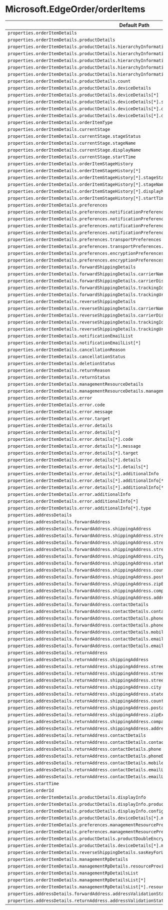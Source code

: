 # Microsoft.EdgeOrder/orderItems

| Default Path | Alias |
|---|---|
| `properties.orderItemDetails` | `Microsoft.EdgeOrder/orderItems/orderItemDetails` |
| `properties.orderItemDetails.productDetails` | `Microsoft.EdgeOrder/orderItems/orderItemDetails.productDetails` |
| `properties.orderItemDetails.productDetails.hierarchyInformation` | `Microsoft.EdgeOrder/orderItems/orderItemDetails.productDetails.hierarchyInformation` |
| `properties.orderItemDetails.productDetails.hierarchyInformation.productFamilyName` | `Microsoft.EdgeOrder/orderItems/orderItemDetails.productDetails.hierarchyInformation.productFamilyName` |
| `properties.orderItemDetails.productDetails.hierarchyInformation.productLineName` | `Microsoft.EdgeOrder/orderItems/orderItemDetails.productDetails.hierarchyInformation.productLineName` |
| `properties.orderItemDetails.productDetails.hierarchyInformation.productName` | `Microsoft.EdgeOrder/orderItems/orderItemDetails.productDetails.hierarchyInformation.productName` |
| `properties.orderItemDetails.productDetails.hierarchyInformation.configurationName` | `Microsoft.EdgeOrder/orderItems/orderItemDetails.productDetails.hierarchyInformation.configurationName` |
| `properties.orderItemDetails.productDetails.count` | `Microsoft.EdgeOrder/orderItems/orderItemDetails.productDetails.count` |
| `properties.orderItemDetails.productDetails.deviceDetails` | `Microsoft.EdgeOrder/orderItems/orderItemDetails.productDetails.deviceDetails` |
| `properties.orderItemDetails.productDetails.deviceDetails[*]` | `Microsoft.EdgeOrder/orderItems/orderItemDetails.productDetails.deviceDetails[*]` |
| `properties.orderItemDetails.productDetails.deviceDetails[*].serialNumber` | `Microsoft.EdgeOrder/orderItems/orderItemDetails.productDetails.deviceDetails[*].serialNumber` |
| `properties.orderItemDetails.productDetails.deviceDetails[*].deviceHistory` | `Microsoft.EdgeOrder/orderItems/orderItemDetails.productDetails.deviceDetails[*].deviceHistory` |
| `properties.orderItemDetails.productDetails.deviceDetails[*].deviceHistory[*]` | `Microsoft.EdgeOrder/orderItems/orderItemDetails.productDetails.deviceDetails[*].deviceHistory[*]` |
| `properties.orderItemDetails.orderItemType` | `Microsoft.EdgeOrder/orderItems/orderItemDetails.orderItemType` |
| `properties.orderItemDetails.currentStage` | `Microsoft.EdgeOrder/orderItems/orderItemDetails.currentStage` |
| `properties.orderItemDetails.currentStage.stageStatus` | `Microsoft.EdgeOrder/orderItems/orderItemDetails.currentStage.stageStatus` |
| `properties.orderItemDetails.currentStage.stageName` | `Microsoft.EdgeOrder/orderItems/orderItemDetails.currentStage.stageName` |
| `properties.orderItemDetails.currentStage.displayName` | `Microsoft.EdgeOrder/orderItems/orderItemDetails.currentStage.displayName` |
| `properties.orderItemDetails.currentStage.startTime` | `Microsoft.EdgeOrder/orderItems/orderItemDetails.currentStage.startTime` |
| `properties.orderItemDetails.orderItemStageHistory` | `Microsoft.EdgeOrder/orderItems/orderItemDetails.orderItemStageHistory` |
| `properties.orderItemDetails.orderItemStageHistory[*]` | `Microsoft.EdgeOrder/orderItems/orderItemDetails.orderItemStageHistory[*]` |
| `properties.orderItemDetails.orderItemStageHistory[*].stageStatus` | `Microsoft.EdgeOrder/orderItems/orderItemDetails.orderItemStageHistory[*].stageStatus` |
| `properties.orderItemDetails.orderItemStageHistory[*].stageName` | `Microsoft.EdgeOrder/orderItems/orderItemDetails.orderItemStageHistory[*].stageName` |
| `properties.orderItemDetails.orderItemStageHistory[*].displayName` | `Microsoft.EdgeOrder/orderItems/orderItemDetails.orderItemStageHistory[*].displayName` |
| `properties.orderItemDetails.orderItemStageHistory[*].startTime` | `Microsoft.EdgeOrder/orderItems/orderItemDetails.orderItemStageHistory[*].startTime` |
| `properties.orderItemDetails.preferences` | `Microsoft.EdgeOrder/orderItems/orderItemDetails.preferences` |
| `properties.orderItemDetails.preferences.notificationPreferences` | `Microsoft.EdgeOrder/orderItems/orderItemDetails.preferences.notificationPreferences` |
| `properties.orderItemDetails.preferences.notificationPreferences[*]` | `Microsoft.EdgeOrder/orderItems/orderItemDetails.preferences.notificationPreferences[*]` |
| `properties.orderItemDetails.preferences.notificationPreferences[*].stageName` | `Microsoft.EdgeOrder/orderItems/orderItemDetails.preferences.notificationPreferences[*].stageName` |
| `properties.orderItemDetails.preferences.notificationPreferences[*].sendNotification` | `Microsoft.EdgeOrder/orderItems/orderItemDetails.preferences.notificationPreferences[*].sendNotification` |
| `properties.orderItemDetails.preferences.transportPreferences` | `Microsoft.EdgeOrder/orderItems/orderItemDetails.preferences.transportPreferences` |
| `properties.orderItemDetails.preferences.transportPreferences.preferredShipmentType` | `Microsoft.EdgeOrder/orderItems/orderItemDetails.preferences.transportPreferences.preferredShipmentType` |
| `properties.orderItemDetails.preferences.encryptionPreferences` | `Microsoft.EdgeOrder/orderItems/orderItemDetails.preferences.encryptionPreferences` |
| `properties.orderItemDetails.preferences.encryptionPreferences.doubleEncryptionStatus` | `Microsoft.EdgeOrder/orderItems/orderItemDetails.preferences.encryptionPreferences.doubleEncryptionStatus` |
| `properties.orderItemDetails.forwardShippingDetails` | `Microsoft.EdgeOrder/orderItems/orderItemDetails.forwardShippingDetails` |
| `properties.orderItemDetails.forwardShippingDetails.carrierName` | `Microsoft.EdgeOrder/orderItems/orderItemDetails.forwardShippingDetails.carrierName` |
| `properties.orderItemDetails.forwardShippingDetails.carrierDisplayName` | `Microsoft.EdgeOrder/orderItems/orderItemDetails.forwardShippingDetails.carrierDisplayName` |
| `properties.orderItemDetails.forwardShippingDetails.trackingId` | `Microsoft.EdgeOrder/orderItems/orderItemDetails.forwardShippingDetails.trackingId` |
| `properties.orderItemDetails.forwardShippingDetails.trackingUrl` | `Microsoft.EdgeOrder/orderItems/orderItemDetails.forwardShippingDetails.trackingUrl` |
| `properties.orderItemDetails.reverseShippingDetails` | `Microsoft.EdgeOrder/orderItems/orderItemDetails.reverseShippingDetails` |
| `properties.orderItemDetails.reverseShippingDetails.carrierName` | `Microsoft.EdgeOrder/orderItems/orderItemDetails.reverseShippingDetails.carrierName` |
| `properties.orderItemDetails.reverseShippingDetails.carrierDisplayName` | `Microsoft.EdgeOrder/orderItems/orderItemDetails.reverseShippingDetails.carrierDisplayName` |
| `properties.orderItemDetails.reverseShippingDetails.trackingId` | `Microsoft.EdgeOrder/orderItems/orderItemDetails.reverseShippingDetails.trackingId` |
| `properties.orderItemDetails.reverseShippingDetails.trackingUrl` | `Microsoft.EdgeOrder/orderItems/orderItemDetails.reverseShippingDetails.trackingUrl` |
| `properties.orderItemDetails.notificationEmailList` | `Microsoft.EdgeOrder/orderItems/orderItemDetails.notificationEmailList` |
| `properties.orderItemDetails.notificationEmailList[*]` | `Microsoft.EdgeOrder/orderItems/orderItemDetails.notificationEmailList[*]` |
| `properties.orderItemDetails.cancellationReason` | `Microsoft.EdgeOrder/orderItems/orderItemDetails.cancellationReason` |
| `properties.orderItemDetails.cancellationStatus` | `Microsoft.EdgeOrder/orderItems/orderItemDetails.cancellationStatus` |
| `properties.orderItemDetails.deletionStatus` | `Microsoft.EdgeOrder/orderItems/orderItemDetails.deletionStatus` |
| `properties.orderItemDetails.returnReason` | `Microsoft.EdgeOrder/orderItems/orderItemDetails.returnReason` |
| `properties.orderItemDetails.returnStatus` | `Microsoft.EdgeOrder/orderItems/orderItemDetails.returnStatus` |
| `properties.orderItemDetails.managementResourceDetails` | `Microsoft.EdgeOrder/orderItems/orderItemDetails.managementResourceDetails` |
| `properties.orderItemDetails.managementResourceDetails.managementResourceArmId` | `Microsoft.EdgeOrder/orderItems/orderItemDetails.managementResourceDetails.managementResourceArmId` |
| `properties.orderItemDetails.error` | `Microsoft.EdgeOrder/orderItems/orderItemDetails.error` |
| `properties.orderItemDetails.error.code` | `Microsoft.EdgeOrder/orderItems/orderItemDetails.error.code` |
| `properties.orderItemDetails.error.message` | `Microsoft.EdgeOrder/orderItems/orderItemDetails.error.message` |
| `properties.orderItemDetails.error.target` | `Microsoft.EdgeOrder/orderItems/orderItemDetails.error.target` |
| `properties.orderItemDetails.error.details` | `Microsoft.EdgeOrder/orderItems/orderItemDetails.error.details` |
| `properties.orderItemDetails.error.details[*]` | `Microsoft.EdgeOrder/orderItems/orderItemDetails.error.details[*]` |
| `properties.orderItemDetails.error.details[*].code` | `Microsoft.EdgeOrder/orderItems/orderItemDetails.error.details[*].code` |
| `properties.orderItemDetails.error.details[*].message` | `Microsoft.EdgeOrder/orderItems/orderItemDetails.error.details[*].message` |
| `properties.orderItemDetails.error.details[*].target` | `Microsoft.EdgeOrder/orderItems/orderItemDetails.error.details[*].target` |
| `properties.orderItemDetails.error.details[*].details` | `Microsoft.EdgeOrder/orderItems/orderItemDetails.error.details[*].details` |
| `properties.orderItemDetails.error.details[*].details[*]` | `Microsoft.EdgeOrder/orderItems/orderItemDetails.error.details[*].details[*]` |
| `properties.orderItemDetails.error.details[*].additionalInfo` | `Microsoft.EdgeOrder/orderItems/orderItemDetails.error.details[*].additionalInfo` |
| `properties.orderItemDetails.error.details[*].additionalInfo[*]` | `Microsoft.EdgeOrder/orderItems/orderItemDetails.error.details[*].additionalInfo[*]` |
| `properties.orderItemDetails.error.details[*].additionalInfo[*].type` | `Microsoft.EdgeOrder/orderItems/orderItemDetails.error.details[*].additionalInfo[*].type` |
| `properties.orderItemDetails.error.additionalInfo` | `Microsoft.EdgeOrder/orderItems/orderItemDetails.error.additionalInfo` |
| `properties.orderItemDetails.error.additionalInfo[*]` | `Microsoft.EdgeOrder/orderItems/orderItemDetails.error.additionalInfo[*]` |
| `properties.orderItemDetails.error.additionalInfo[*].type` | `Microsoft.EdgeOrder/orderItems/orderItemDetails.error.additionalInfo[*].type` |
| `properties.addressDetails` | `Microsoft.EdgeOrder/orderItems/addressDetails` |
| `properties.addressDetails.forwardAddress` | `Microsoft.EdgeOrder/orderItems/addressDetails.forwardAddress` |
| `properties.addressDetails.forwardAddress.shippingAddress` | `Microsoft.EdgeOrder/orderItems/addressDetails.forwardAddress.shippingAddress` |
| `properties.addressDetails.forwardAddress.shippingAddress.streetAddress1` | `Microsoft.EdgeOrder/orderItems/addressDetails.forwardAddress.shippingAddress.streetAddress1` |
| `properties.addressDetails.forwardAddress.shippingAddress.streetAddress2` | `Microsoft.EdgeOrder/orderItems/addressDetails.forwardAddress.shippingAddress.streetAddress2` |
| `properties.addressDetails.forwardAddress.shippingAddress.streetAddress3` | `Microsoft.EdgeOrder/orderItems/addressDetails.forwardAddress.shippingAddress.streetAddress3` |
| `properties.addressDetails.forwardAddress.shippingAddress.city` | `Microsoft.EdgeOrder/orderItems/addressDetails.forwardAddress.shippingAddress.city` |
| `properties.addressDetails.forwardAddress.shippingAddress.stateOrProvince` | `Microsoft.EdgeOrder/orderItems/addressDetails.forwardAddress.shippingAddress.stateOrProvince` |
| `properties.addressDetails.forwardAddress.shippingAddress.country` | `Microsoft.EdgeOrder/orderItems/addressDetails.forwardAddress.shippingAddress.country` |
| `properties.addressDetails.forwardAddress.shippingAddress.postalCode` | `Microsoft.EdgeOrder/orderItems/addressDetails.forwardAddress.shippingAddress.postalCode` |
| `properties.addressDetails.forwardAddress.shippingAddress.zipExtendedCode` | `Microsoft.EdgeOrder/orderItems/addressDetails.forwardAddress.shippingAddress.zipExtendedCode` |
| `properties.addressDetails.forwardAddress.shippingAddress.companyName` | `Microsoft.EdgeOrder/orderItems/addressDetails.forwardAddress.shippingAddress.companyName` |
| `properties.addressDetails.forwardAddress.shippingAddress.addressType` | `Microsoft.EdgeOrder/orderItems/addressDetails.forwardAddress.shippingAddress.addressType` |
| `properties.addressDetails.forwardAddress.contactDetails` | `Microsoft.EdgeOrder/orderItems/addressDetails.forwardAddress.contactDetails` |
| `properties.addressDetails.forwardAddress.contactDetails.contactName` | `Microsoft.EdgeOrder/orderItems/addressDetails.forwardAddress.contactDetails.contactName` |
| `properties.addressDetails.forwardAddress.contactDetails.phone` | `Microsoft.EdgeOrder/orderItems/addressDetails.forwardAddress.contactDetails.phone` |
| `properties.addressDetails.forwardAddress.contactDetails.phoneExtension` | `Microsoft.EdgeOrder/orderItems/addressDetails.forwardAddress.contactDetails.phoneExtension` |
| `properties.addressDetails.forwardAddress.contactDetails.mobile` | `Microsoft.EdgeOrder/orderItems/addressDetails.forwardAddress.contactDetails.mobile` |
| `properties.addressDetails.forwardAddress.contactDetails.emailList` | `Microsoft.EdgeOrder/orderItems/addressDetails.forwardAddress.contactDetails.emailList` |
| `properties.addressDetails.forwardAddress.contactDetails.emailList[*]` | `Microsoft.EdgeOrder/orderItems/addressDetails.forwardAddress.contactDetails.emailList[*]` |
| `properties.addressDetails.returnAddress` | `Microsoft.EdgeOrder/orderItems/addressDetails.returnAddress` |
| `properties.addressDetails.returnAddress.shippingAddress` | `Microsoft.EdgeOrder/orderItems/addressDetails.returnAddress.shippingAddress` |
| `properties.addressDetails.returnAddress.shippingAddress.streetAddress1` | `Microsoft.EdgeOrder/orderItems/addressDetails.returnAddress.shippingAddress.streetAddress1` |
| `properties.addressDetails.returnAddress.shippingAddress.streetAddress2` | `Microsoft.EdgeOrder/orderItems/addressDetails.returnAddress.shippingAddress.streetAddress2` |
| `properties.addressDetails.returnAddress.shippingAddress.streetAddress3` | `Microsoft.EdgeOrder/orderItems/addressDetails.returnAddress.shippingAddress.streetAddress3` |
| `properties.addressDetails.returnAddress.shippingAddress.city` | `Microsoft.EdgeOrder/orderItems/addressDetails.returnAddress.shippingAddress.city` |
| `properties.addressDetails.returnAddress.shippingAddress.stateOrProvince` | `Microsoft.EdgeOrder/orderItems/addressDetails.returnAddress.shippingAddress.stateOrProvince` |
| `properties.addressDetails.returnAddress.shippingAddress.country` | `Microsoft.EdgeOrder/orderItems/addressDetails.returnAddress.shippingAddress.country` |
| `properties.addressDetails.returnAddress.shippingAddress.postalCode` | `Microsoft.EdgeOrder/orderItems/addressDetails.returnAddress.shippingAddress.postalCode` |
| `properties.addressDetails.returnAddress.shippingAddress.zipExtendedCode` | `Microsoft.EdgeOrder/orderItems/addressDetails.returnAddress.shippingAddress.zipExtendedCode` |
| `properties.addressDetails.returnAddress.shippingAddress.companyName` | `Microsoft.EdgeOrder/orderItems/addressDetails.returnAddress.shippingAddress.companyName` |
| `properties.addressDetails.returnAddress.shippingAddress.addressType` | `Microsoft.EdgeOrder/orderItems/addressDetails.returnAddress.shippingAddress.addressType` |
| `properties.addressDetails.returnAddress.contactDetails` | `Microsoft.EdgeOrder/orderItems/addressDetails.returnAddress.contactDetails` |
| `properties.addressDetails.returnAddress.contactDetails.contactName` | `Microsoft.EdgeOrder/orderItems/addressDetails.returnAddress.contactDetails.contactName` |
| `properties.addressDetails.returnAddress.contactDetails.phone` | `Microsoft.EdgeOrder/orderItems/addressDetails.returnAddress.contactDetails.phone` |
| `properties.addressDetails.returnAddress.contactDetails.phoneExtension` | `Microsoft.EdgeOrder/orderItems/addressDetails.returnAddress.contactDetails.phoneExtension` |
| `properties.addressDetails.returnAddress.contactDetails.mobile` | `Microsoft.EdgeOrder/orderItems/addressDetails.returnAddress.contactDetails.mobile` |
| `properties.addressDetails.returnAddress.contactDetails.emailList` | `Microsoft.EdgeOrder/orderItems/addressDetails.returnAddress.contactDetails.emailList` |
| `properties.addressDetails.returnAddress.contactDetails.emailList[*]` | `Microsoft.EdgeOrder/orderItems/addressDetails.returnAddress.contactDetails.emailList[*]` |
| `properties.startTime` | `Microsoft.EdgeOrder/orderItems/startTime` |
| `properties.orderId` | `Microsoft.EdgeOrder/orderItems/orderId` |
| `properties.orderItemDetails.productDetails.displayInfo` | `Microsoft.EdgeOrder/orderItems/orderItemDetails.productDetails.displayInfo` |
| `properties.orderItemDetails.productDetails.displayInfo.productFamilyDisplayName` | `Microsoft.EdgeOrder/orderItems/orderItemDetails.productDetails.displayInfo.productFamilyDisplayName` |
| `properties.orderItemDetails.productDetails.displayInfo.configurationDisplayName` | `Microsoft.EdgeOrder/orderItems/orderItemDetails.productDetails.displayInfo.configurationDisplayName` |
| `properties.orderItemDetails.productDetails.deviceDetails[*].managementResourceId` | `Microsoft.EdgeOrder/orderItems/orderItemDetails.productDetails.deviceDetails[*].managementResourceId` |
| `properties.orderItemDetails.preferences.managementResourcePreferences` | `Microsoft.EdgeOrder/orderItems/orderItemDetails.preferences.managementResourcePreferences` |
| `properties.orderItemDetails.preferences.managementResourcePreferences.preferredManagementResourceId` | `Microsoft.EdgeOrder/orderItems/orderItemDetails.preferences.managementResourcePreferences.preferredManagementResourceId` |
| `properties.orderItemDetails.productDetails.productDoubleEncryptionStatus` | `Microsoft.EdgeOrder/orderItems/orderItemDetails.productDetails.productDoubleEncryptionStatus` |
| `properties.orderItemDetails.productDetails.deviceDetails[*].managementResourceTenantId` | `Microsoft.EdgeOrder/orderItems/orderItemDetails.productDetails.deviceDetails[*].managementResourceTenantId` |
| `properties.orderItemDetails.reverseShippingDetails.sasKeyForLabel` | `Microsoft.EdgeOrder/orderItems/orderItemDetails.reverseShippingDetails.sasKeyForLabel` |
| `properties.orderItemDetails.managementRpDetails` | `Microsoft.EdgeOrder/orderItems/orderItemDetails.managementRpDetails` |
| `properties.orderItemDetails.managementRpDetails.resourceProviderNamespace` | `Microsoft.EdgeOrder/orderItems/orderItemDetails.managementRpDetails.resourceProviderNamespace` |
| `properties.orderItemDetails.managementRpDetailsList` | `Microsoft.EdgeOrder/orderItems/orderItemDetails.managementRpDetailsList` |
| `properties.orderItemDetails.managementRpDetailsList[*]` | `Microsoft.EdgeOrder/orderItems/orderItemDetails.managementRpDetailsList[*]` |
| `properties.orderItemDetails.managementRpDetailsList[*].resourceProviderNamespace` | `Microsoft.EdgeOrder/orderItems/orderItemDetails.managementRpDetailsList[*].resourceProviderNamespace` |
| `properties.addressDetails.forwardAddress.addressValidationStatus` | `Microsoft.EdgeOrder/orderItems/addressDetails.forwardAddress.addressValidationStatus` |
| `properties.addressDetails.returnAddress.addressValidationStatus` | `Microsoft.EdgeOrder/orderItems/addressDetails.returnAddress.addressValidationStatus` |

